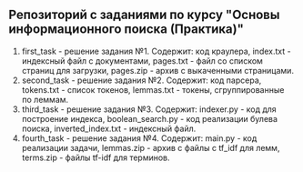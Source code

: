 Репозиторий с заданиями по курсу "Основы информационного поиска (Практика)"
---
1. first_task - решение задания №1. Содержит: код краулера, index.txt - индексный файл с документами, pages.txt - файл со списком страниц для загрузки, pages.zip - архив с выкаченными страницами.
2. second_task - решение задания №2. Содержит: код парсера, tokens.txt - список токенов, lemmas.txt - токены, сгруппированные по леммам.
3. third_task - решение задания №3. Содержит: indexer.py - код для построение индекса, boolean_search.py - код реализации булева поиска, inverted_index.txt - индексный файл.
4. fourth_task - решение задания №4. Содержит: main.py - код реализации задачи, lemmas.zip - архив с файлы с tf_idf для лемм, terms.zip - файлы tf-idf для терминов.